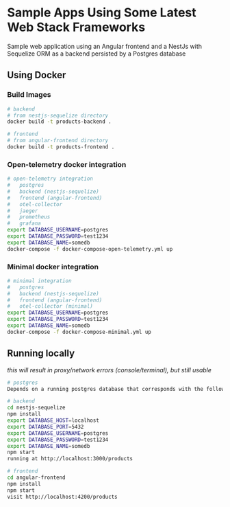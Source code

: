 
# Sample Apps Using Some Latest Web Stack Frameworks

Sample web application using an Angular frontend and a NestJs with Sequelize ORM as a backend persisted by a Postgres database

## Using Docker

### Build Images
```bash
# backend
# from nestjs-sequelize directory
docker build -t products-backend .

# frontend
# from angular-frontend directory
docker build -t products-frontend .
```

### Open-telemetry docker integration
```bash
# open-telemetry integration
#   postgres
#   backend (nestjs-sequelize)
#   frontend (angular-frontend)
#   otel-collector
#   jaeger
#   prometheus
#   grafana
export DATABASE_USERNAME=postgres
export DATABASE_PASSWORD=test1234
export DATABASE_NAME=somedb
docker-compose -f docker-compose-open-telemetry.yml up
```
### Minimal docker integration
```bash
# minimal integration
#   postgres
#   backend (nestjs-sequelize)
#   frontend (angular-frontend)
#   otel-collector (minimal)
export DATABASE_USERNAME=postgres
export DATABASE_PASSWORD=test1234
export DATABASE_NAME=somedb
docker-compose -f docker-compose-minimal.yml up
```

## Running locally
_this will result in proxy/network errors (console/terminal), but still usable_
```bash
# postgres
Depends on a running postgres database that corresponds with the following database variables

# backend
cd nestjs-sequelize
npm install
export DATABASE_HOST=localhost
export DATABASE_PORT=5432
export DATABASE_USERNAME=postgres
export DATABASE_PASSWORD=test1234
export DATABASE_NAME=somedb
npm start
running at http://localhost:3000/products

# frontend
cd angular-frontend
npm install
npm start
visit http://localhost:4200/products
```